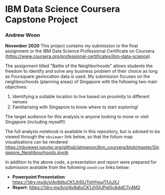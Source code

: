 # IBM Data Science Coursera Capstone Project

### Andrew Woon
**November 2020**
This project contains my submission to the final assignment or the IBM Data Science Professional Certificate on Coursera (https://www.coursera.org/professional-certificates/ibm-data-science). 

The assignment titled "Battle of the Neighborhoods" allows students the freedom to identify and solve any business problem of their choice as long as Foursquare geolocation data is used. My submission focuses on the neighbourhoods (planning areas) of Singapore with the following two main objectives:

1. Identifying a suitable location to live based on proximity to different venues
2. Familiarising with Singapore to know where to start exploring!

The target audience for this analysis is anyone looking to move or visit Singapore (including myself!).

The full analysis notebook is available in this repository, but is advised to be viewed through the `nbviewer` link below, so that the folium 
map visualisations can be rendered:
https://nbviewer.jupyter.org/github/atmwoon/ibm_coursera/blob/master/Singapore_Neighbourhoods.ipynb

In addition to the above code, a presentation and report were prepared for submission available from the following `onedrive` links below:
- **Powerpoint Presentation**: https://1drv.ms/b/s!Av8dtuCK1Jh5lUTnhYmujTfJiJXJ
- **Report**: https://1drv.ms/b/s!Av8dtuCK1Jh5lUPqt5cAddC7v4M2

